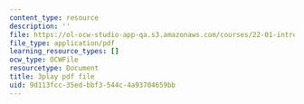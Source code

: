 ```yaml
---
content_type: resource
description: ''
file: https://ol-ocw-studio-app-qa.s3.amazonaws.com/courses/22-01-introduction-to-nuclear-engineering-and-ionizing-radiation-fall-2016/9d113fcc35edbbf3544c4a93704659bb_rsDEuRpOHqs.pdf
file_type: application/pdf
learning_resource_types: []
ocw_type: OCWFile
resourcetype: Document
title: 3play pdf file
uid: 9d113fcc-35ed-bbf3-544c-4a93704659bb
---
```

